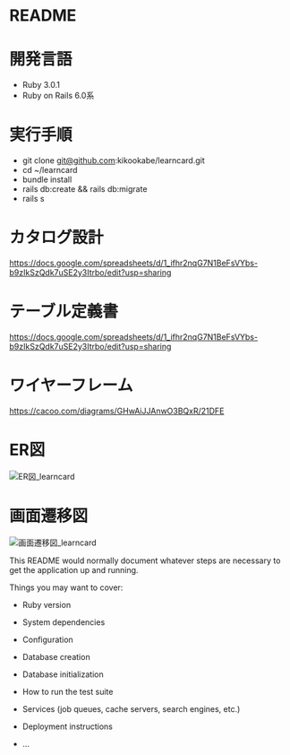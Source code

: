 # README

# 開発言語
* Ruby 3.0.1
* Ruby on Rails 6.0系

# 実行手順
* git clone git@github.com:kikookabe/learncard.git
* cd ~/learncard
* bundle install
* rails db:create && rails db:migrate
* rails s

# カタログ設計
https://docs.google.com/spreadsheets/d/1_ifhr2nqG7N1BeFsVYbs-b9zIkSzQdk7uSE2y3Itrbo/edit?usp=sharing

# テーブル定義書
https://docs.google.com/spreadsheets/d/1_ifhr2nqG7N1BeFsVYbs-b9zIkSzQdk7uSE2y3Itrbo/edit?usp=sharing

# ワイヤーフレーム
https://cacoo.com/diagrams/GHwAiJJAnwO3BQxR/21DFE

# ER図
![ER図_learncard](https://user-images.githubusercontent.com/103089831/172126158-91738b55-bc67-412d-9b68-44cb37412415.png)


# 画面遷移図
![画面遷移図_learncard](https://user-images.githubusercontent.com/103089831/172126296-3bbf2fb8-c1e8-4a83-9a78-a57862c20b93.png)


This README would normally document whatever steps are necessary to get the
application up and running.

Things you may want to cover:

* Ruby version

* System dependencies

* Configuration

* Database creation

* Database initialization

* How to run the test suite

* Services (job queues, cache servers, search engines, etc.)

* Deployment instructions

* ...
